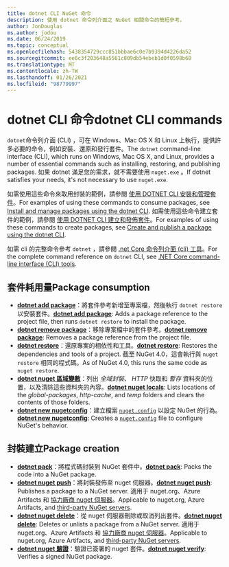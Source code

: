 ```yaml
---
title: dotnet CLI NuGet 命令
description: 使用 dotnet 命令列介面之 NuGet 相關命令的簡短參考。
author: JonDouglas
ms.author: jodou
ms.date: 06/24/2019
ms.topic: conceptual
ms.openlocfilehash: 5438354729ccc851bbbae6c0e7b9394d4226da52
ms.sourcegitcommit: ee6c3f203648a5561c809db54ebeb1d0f0598b68
ms.translationtype: MT
ms.contentlocale: zh-TW
ms.lasthandoff: 01/26/2021
ms.locfileid: "98779997"
---
```

# <a name="dotnet-cli-commands"></a><span data-ttu-id="e629c-103">dotnet CLI 命令</span><span class="sxs-lookup"><span data-stu-id="e629c-103">dotnet CLI commands</span></span>

<span data-ttu-id="e629c-104">`dotnet`命令列介面 (CLI) ，可在 Windows、Mac OS X 和 Linux 上執行，提供許多必要的命令，例如安裝、還原和發行套件。</span><span class="sxs-lookup"><span data-stu-id="e629c-104">The `dotnet` command-line interface (CLI), which runs on Windows, Mac OS X, and Linux, provides a number of essential commands such as installing, restoring, and publishing packages.</span></span> <span data-ttu-id="e629c-105">如果 dotnet 滿足您的需求，就不需要使用 `nuget.exe` 。</span><span class="sxs-lookup"><span data-stu-id="e629c-105">If dotnet satisfies your needs, it's not necessary to use `nuget.exe`.</span></span>

<span data-ttu-id="e629c-106">如需使用這些命令來取用封裝的範例，請參閱 [使用 DOTNET CLI 安裝和管理套件](../consume-packages/install-use-packages-dotnet-cli.md)。</span><span class="sxs-lookup"><span data-stu-id="e629c-106">For examples of using these commands to consume packages, see [Install and manage packages using the dotnet CLI](../consume-packages/install-use-packages-dotnet-cli.md).</span></span> <span data-ttu-id="e629c-107">如需使用這些命令建立套件的範例，請參閱 [使用 DOTNET CLI 建立和發佈套件](../quickstart/create-and-publish-a-package-using-the-dotnet-cli.md)。</span><span class="sxs-lookup"><span data-stu-id="e629c-107">For examples of using these commands to create packages, see [Create and publish a package using the dotnet CLI](../quickstart/create-and-publish-a-package-using-the-dotnet-cli.md).</span></span>

<span data-ttu-id="e629c-108">如需 cli 的完整命令參考 `dotnet` ，請參閱 [.net Core 命令列介面 (cli) 工具](/dotnet/core/tools/?tabs=netcore2x)。</span><span class="sxs-lookup"><span data-stu-id="e629c-108">For the complete command reference on `dotnet` CLI, see [.NET Core command-line interface (CLI) tools](/dotnet/core/tools/?tabs=netcore2x).</span></span>

## <a name="package-consumption"></a><span data-ttu-id="e629c-109">套件耗用量</span><span class="sxs-lookup"><span data-stu-id="e629c-109">Package consumption</span></span>

- <span data-ttu-id="e629c-110">[**dotnet add package**](/dotnet/core/tools/dotnet-add-package)：將套件參考新增至專案檔，然後執行 `dotnet restore` 以安裝套件。</span><span class="sxs-lookup"><span data-stu-id="e629c-110">[**dotnet add package**](/dotnet/core/tools/dotnet-add-package): Adds a package reference to the project file, then runs `dotnet restore` to install the package.</span></span>
- <span data-ttu-id="e629c-111">[**dotnet remove package**](/dotnet/core/tools/dotnet-remove-package)：移除專案檔中的套件參考。</span><span class="sxs-lookup"><span data-stu-id="e629c-111">[**dotnet remove package**](/dotnet/core/tools/dotnet-remove-package): Removes a package reference from the project file.</span></span>
- <span data-ttu-id="e629c-112">[**dotnet restore**](/dotnet/core/tools/dotnet-restore?tabs=netcore2x)：還原專案的相依性和工具。</span><span class="sxs-lookup"><span data-stu-id="e629c-112">[**dotnet restore**](/dotnet/core/tools/dotnet-restore?tabs=netcore2x): Restores the dependencies and tools of a project.</span></span> <span data-ttu-id="e629c-113">截至 NuGet 4.0，這會執行與 `nuget restore` 相同的程式碼。</span><span class="sxs-lookup"><span data-stu-id="e629c-113">As of NuGet 4.0, this runs the same code as `nuget restore`.</span></span>
- <span data-ttu-id="e629c-114">[**dotnet nuget 區域變數**](/dotnet/core/tools/dotnet-nuget-locals)：列出 *全域封裝*、 *HTTP* 快取和 *暫存* 資料夾的位置，以及清除這些資料夾的內容。</span><span class="sxs-lookup"><span data-stu-id="e629c-114">[**dotnet nuget locals**](/dotnet/core/tools/dotnet-nuget-locals): Lists locations of the *global-packages*, *http-cache*, and *temp* folders and clears the contents of those folders.</span></span>
- <span data-ttu-id="e629c-115">[**dotnet new nugetconfig**](/dotnet/core/tools/dotnet-new)：建立檔案 [`nuget.config`](../reference/nuget-config-file.md) 以設定 NuGet 的行為。</span><span class="sxs-lookup"><span data-stu-id="e629c-115">[**dotnet new nugetconfig**](/dotnet/core/tools/dotnet-new): Creates a [`nuget.config`](../reference/nuget-config-file.md) file to configure NuGet's behavior.</span></span>

## <a name="package-creation"></a><span data-ttu-id="e629c-116">封裝建立</span><span class="sxs-lookup"><span data-stu-id="e629c-116">Package creation</span></span>

- <span data-ttu-id="e629c-117">[**dotnet pack**](/dotnet/core/tools/dotnet-pack?tabs=netcore2x)：將程式碼封裝到 NuGet 套件中。</span><span class="sxs-lookup"><span data-stu-id="e629c-117">[**dotnet pack**](/dotnet/core/tools/dotnet-pack?tabs=netcore2x): Packs the code into a NuGet package.</span></span>
- <span data-ttu-id="e629c-118">[**dotnet nuget push**](/dotnet/core/tools/dotnet-nuget-push)：將封裝發佈至 nuget 伺服器。</span><span class="sxs-lookup"><span data-stu-id="e629c-118">[**dotnet nuget push**](/dotnet/core/tools/dotnet-nuget-push): Publishes a package to a NuGet server.</span></span> <span data-ttu-id="e629c-119">適用于 nuget.org、Azure Artifacts 和 [協力廠商 nuget 伺服器](../hosting-packages/overview.md)。</span><span class="sxs-lookup"><span data-stu-id="e629c-119">Applicable to nuget.org, Azure Artifacts, and [third-party NuGet servers](../hosting-packages/overview.md).</span></span>
- <span data-ttu-id="e629c-120">[**dotnet nuget delete**](/dotnet/core/tools/dotnet-nuget-delete)：從 nuget 伺服器刪除或取消列出套件。</span><span class="sxs-lookup"><span data-stu-id="e629c-120">[**dotnet nuget delete**](/dotnet/core/tools/dotnet-nuget-delete): Deletes or unlists a package from a NuGet server.</span></span> <span data-ttu-id="e629c-121">適用于 nuget.org、Azure Artifacts 和 [協力廠商 nuget 伺服器](../hosting-packages/overview.md)。</span><span class="sxs-lookup"><span data-stu-id="e629c-121">Applicable to nuget.org, Azure Artifacts, and [third-party NuGet servers](../hosting-packages/overview.md).</span></span>
- <span data-ttu-id="e629c-122">[**dotnet nuget 驗證**](/dotnet/core/tools/dotnet-nuget-verify)：驗證已簽署的 nuget 套件。</span><span class="sxs-lookup"><span data-stu-id="e629c-122">[**dotnet nuget verify**](/dotnet/core/tools/dotnet-nuget-verify): Verifies a signed NuGet package.</span></span>
